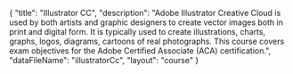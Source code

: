 {
	"title": "Illustrator CC",
	"description": "Adobe Illustrator Creative Cloud is used by both artists and graphic designers to create vector images both in print and digital form. It is typically used to create illustrations, charts, graphs, logos, diagrams, cartoons of real photographs. This course covers exam objectives for the Adobe Certified Associate (ACA) certification.",
	"dataFileName": "illustratorCc",
	"layout": "course"
}